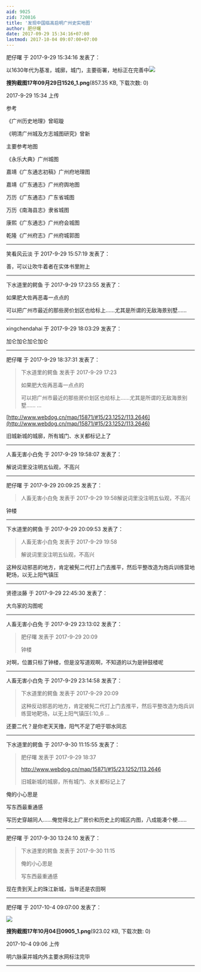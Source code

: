 ```yaml
---
aid: 9025
zid: 720816
title: '发现中国临高启明广州史实地图'
author: 肥仔曙
date: 2017-09-29 15:34:16+07:00
lastmod: 2017-10-04 09:07:00+07:00
---
```


肥仔曙 于 2017-9-29 15:34:16 发表了：

以1630年代为基准，城廓，城门，主要衙署，地标正在完善中![](https://cdn.jsdelivr.net/gh/lzjluzijie/beichao@main/static/img/153410wleek7z5bf75q6dq.png)



**搜狗截图17年09月29日1526\_1.png**(857.35 KB, 下载次数: 0)



2017-9-29 15:34 上传



参考

《广州历史地理》曾昭璇

《明清广州城及方志城图研究》曾新

主要参考地图

《永乐大典》广州城图

嘉靖《广东通志初稿》广州府地理图

嘉靖《广东通志》广州府舆地图

万历《广东通志》广东省城图

万历《南海县志》隶省城图

康熙《广东通志》广州府会城图

乾隆《广州府志》广州府城郭图

---------

笑看风云淡 于 2017-9-29 15:57:19 发表了：

善，可以让吹牛着者在实体书里附上

---------

下水道里的鳄鱼 于 2017-9-29 17:23:55 发表了：

如果肥大佐再恶毒一点点的

可以把广州市最近的那些房价划区也给标上……尤其是所谓的无敌海景别墅……

---------

xingchendahai 于 2017-9-29 18:03:29 发表了：

加仑加仑加仑加仑

---------

肥仔曙 于 2017-9-29 18:37:31 发表了：

> 下水道里的鳄鱼 发表于 2017-9-29 17:23
> 
> 如果肥大佐再恶毒一点点的
> 
> 可以把广州市最近的那些房价划区也给标上……尤其是所谓的无敌海景别墅…… ...



[http://www.webdog.cn/map/15871/#15/23.1252/113.2646](http://www.webdog.cn/map/15871/#15/23.1252/113.2646)

旧城新城的城廓，所有城门、水关都标记上了

---------

人畜无害小白免 于 2017-9-29 19:58:07 发表了：

解说词里没注明五仙观，不高兴

---------

肥仔曙 于 2017-9-29 20:09:25 发表了：

> 人畜无害小白免 发表于 2017-9-29 19:58解说词里没注明五仙观，不高兴



钟楼

---------

下水道里的鳄鱼 于 2017-9-29 20:09:53 发表了：

> 人畜无害小白免 发表于 2017-9-29 19:58
> 
> 解说词里没注明五仙观，不高兴



这种反动邪恶的地方，肯定被髡二代打上门去推平，然后平整改造为炮兵训练营地靶场，以无上阳气镇压

---------

贤德淡藤 于 2017-9-29 22:45:30 发表了：

大鸟家的沟图呢

---------

人畜无害小白免 于 2017-9-29 23:13:02 发表了：

> 肥仔曙 发表于 2017-9-29 20:09
> 
> 钟楼



对啊，位置只标了钟楼，但是没写道观啊，不知道的以为是钟鼓楼呢

---------

人畜无害小白免 于 2017-9-29 23:14:58 发表了：

> 下水道里的鳄鱼 发表于 2017-9-29 20:09
> 
> 这种反动邪恶的地方，肯定被髡二代打上门去推平，然后平整改造为炮兵训练营地靶场，以无上阳气镇压{:10\_6 ...



还要二代？是你老天天撸，阳气不足了吧于鄂水同志

---------

下水道里的鳄鱼 于 2017-9-30 11:15:55 发表了：

> 肥仔曙 发表于 2017-9-29 18:37
> 
> http://www.webdog.cn/map/15871/#15/23.1252/113.2646
> 
> 旧城新城的城廓，所有城门、水关都标记上了



俺的小心思是

写东西最重通感

写历史穿越同人……俺觉得北上广房价和历史上的城区内图，八成能凑个梗……

---------

肥仔曙 于 2017-9-30 13:24:10 发表了：

> 下水道里的鳄鱼 发表于 2017-9-30 11:15
> 
> 俺的小心思是
> 
> 写东西最重通感



现在贵到天上的珠江新城，当年还是农田啊

---------

肥仔曙 于 2017-10-4 09:07:00 发表了：

![](https://cdn.jsdelivr.net/gh/lzjluzijie/beichao@main/static/img/090632ckgg5xghxkhgp0xk.png)



**搜狗截图17年10月04日0905\_1.png**(923.02 KB, 下载次数: 0)



2017-10-4 09:06 上传



明六脉渠并城内外主要水网标注完毕

---------

